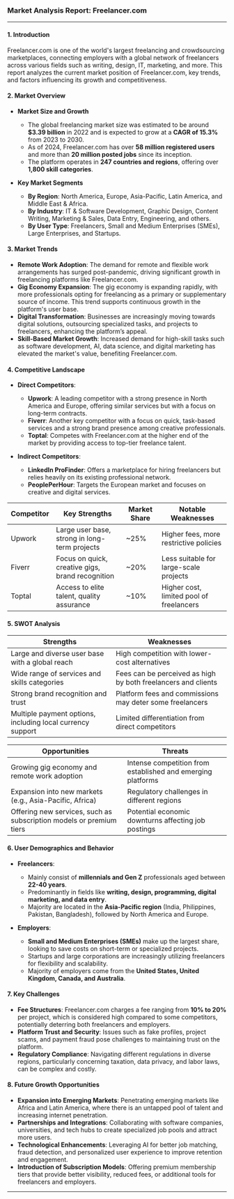 ### **Market Analysis Report: Freelancer.com**

---

#### **1. Introduction**

Freelancer.com is one of the world's largest freelancing and crowdsourcing marketplaces, connecting employers with a global network of freelancers across various fields such as writing, design, IT, marketing, and more. This report analyzes the current market position of Freelancer.com, key trends, and factors influencing its growth and competitiveness.

#### **2. Market Overview**

- **Market Size and Growth**
  - The global freelancing market size was estimated to be around **$3.39 billion** in 2022 and is expected to grow at a **CAGR of 15.3%** from 2023 to 2030.
  - As of 2024, Freelancer.com has over **58 million registered users** and more than **20 million posted jobs** since its inception.
  - The platform operates in **247 countries and regions**, offering over **1,800 skill categories**.

- **Key Market Segments**
  - **By Region**: North America, Europe, Asia-Pacific, Latin America, and Middle East & Africa.
  - **By Industry**: IT & Software Development, Graphic Design, Content Writing, Marketing & Sales, Data Entry, Engineering, and others.
  - **By User Type**: Freelancers, Small and Medium Enterprises (SMEs), Large Enterprises, and Startups.

#### **3. Market Trends**

- **Remote Work Adoption**: The demand for remote and flexible work arrangements has surged post-pandemic, driving significant growth in freelancing platforms like Freelancer.com.
- **Gig Economy Expansion**: The gig economy is expanding rapidly, with more professionals opting for freelancing as a primary or supplementary source of income. This trend supports continuous growth in the platform's user base.
- **Digital Transformation**: Businesses are increasingly moving towards digital solutions, outsourcing specialized tasks, and projects to freelancers, enhancing the platform’s appeal.
- **Skill-Based Market Growth**: Increased demand for high-skill tasks such as software development, AI, data science, and digital marketing has elevated the market's value, benefiting Freelancer.com.

#### **4. Competitive Landscape**

- **Direct Competitors**:
  - **Upwork**: A leading competitor with a strong presence in North America and Europe, offering similar services but with a focus on long-term contracts.
  - **Fiverr**: Another key competitor with a focus on quick, task-based services and a strong brand presence among creative professionals.
  - **Toptal**: Competes with Freelancer.com at the higher end of the market by providing access to top-tier freelance talent.

- **Indirect Competitors**:
  - **LinkedIn ProFinder**: Offers a marketplace for hiring freelancers but relies heavily on its existing professional network.
  - **PeoplePerHour**: Targets the European market and focuses on creative and digital services.

| **Competitor**  | **Key Strengths**                          | **Market Share** | **Notable Weaknesses**                     |
|-----------------|--------------------------------------------|------------------|--------------------------------------------|
| Upwork          | Large user base, strong in long-term projects | ~25%             | Higher fees, more restrictive policies     |
| Fiverr          | Focus on quick, creative gigs, brand recognition | ~20%             | Less suitable for large-scale projects     |
| Toptal          | Access to elite talent, quality assurance   | ~10%             | Higher cost, limited pool of freelancers   |

#### **5. SWOT Analysis**

| **Strengths**                                             | **Weaknesses**                                              |
|-----------------------------------------------------------|-------------------------------------------------------------|
| Large and diverse user base with a global reach            | High competition with lower-cost alternatives               |
| Wide range of services and skills categories               | Fees can be perceived as high by both freelancers and clients|
| Strong brand recognition and trust                        | Platform fees and commissions may deter some freelancers     |
| Multiple payment options, including local currency support | Limited differentiation from direct competitors             |

| **Opportunities**                                          | **Threats**                                                 |
|------------------------------------------------------------|-------------------------------------------------------------|
| Growing gig economy and remote work adoption               | Intense competition from established and emerging platforms  |
| Expansion into new markets (e.g., Asia-Pacific, Africa)    | Regulatory challenges in different regions                  |
| Offering new services, such as subscription models or premium tiers | Potential economic downturns affecting job postings          |

#### **6. User Demographics and Behavior**

- **Freelancers**: 
  - Mainly consist of **millennials and Gen Z** professionals aged between **22-40 years**.
  - Predominantly in fields like **writing, design, programming, digital marketing, and data entry**.
  - Majority are located in the **Asia-Pacific region** (India, Philippines, Pakistan, Bangladesh), followed by North America and Europe.

- **Employers**:
  - **Small and Medium Enterprises (SMEs)** make up the largest share, looking to save costs on short-term or specialized projects.
  - Startups and large corporations are increasingly utilizing freelancers for flexibility and scalability.
  - Majority of employers come from the **United States, United Kingdom, Canada, and Australia**.

#### **7. Key Challenges**

- **Fee Structures**: Freelancer.com charges a fee ranging from **10% to 20%** per project, which is considered high compared to some competitors, potentially deterring both freelancers and employers.
- **Platform Trust and Security**: Issues such as fake profiles, project scams, and payment fraud pose challenges to maintaining trust on the platform.
- **Regulatory Compliance**: Navigating different regulations in diverse regions, particularly concerning taxation, data privacy, and labor laws, can be complex and costly.

#### **8. Future Growth Opportunities**

- **Expansion into Emerging Markets**: Penetrating emerging markets like Africa and Latin America, where there is an untapped pool of talent and increasing internet penetration.
- **Partnerships and Integrations**: Collaborating with software companies, universities, and tech hubs to create specialized job pools and attract more users.
- **Technological Enhancements**: Leveraging AI for better job matching, fraud detection, and personalized user experience to improve retention and engagement.
- **Introduction of Subscription Models**: Offering premium membership tiers that provide better visibility, reduced fees, or additional tools for freelancers and employers.

---
